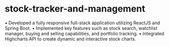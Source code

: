 # stock-tracker-and-management


• Developed a fully responsive full-stack application utilizing ReactJS and Spring Boot. 
• Implemented key features such as stock search, watchlist manager, buying and selling capabilities, and portfolio tracking. 
• Integrated Highcharts API to create dynamic and interactive stock charts.

